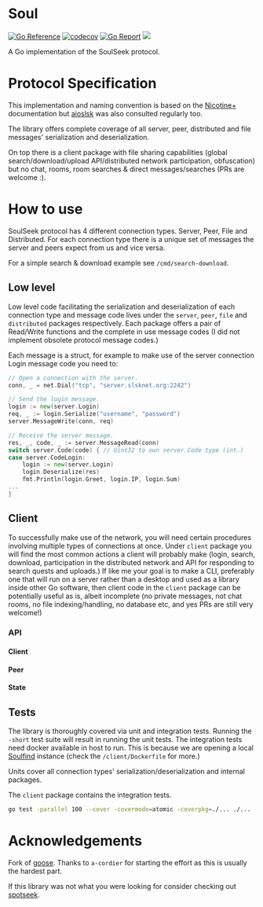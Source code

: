 # Soul

[![Go Reference](https://pkg.go.dev/badge/github.com/bh90210/soul.svg)](https://pkg.go.dev/github.com/bh90210/soul)
[![codecov](https://codecov.io/gh/bh90210/soul/graph/badge.svg?token=1VXJR0HV3C)](https://codecov.io/gh/bh90210/soul)
[![Go Report](https://goreportcard.com/badge/github.com/bh90210/soul)](https://goreportcard.com/report/github.com/bh90210/soul)
![](https://github.com/bh90210/soul/actions/workflows/tests.yaml/badge.svg)

A Go implementation of the SoulSeek protocol.

# Protocol Specification

This implementation and naming convention is based on the [Nicotine+](https://nicotine-plus.github.io/nicotine-plus/doc/SLSKPROTOCOL.html) documentation but [aioslsk](https://aioslsk.readthedocs.io) was also consulted regularly too.

The library offers complete coverage of all server, peer, distributed and file messages' serialization and deserialization.

On top there is a client package with file sharing capabilities (global search/download/upload API/distributed network participation, obfuscation) but no chat, rooms, room searches & direct messages/searches (PRs are welcome :).

# How to use

SoulSeek protocol has 4 different connection types. Server, Peer, File and Distributed. For each connection type there is a unique set of messages the server and peers expect from us and vice versa.

For a simple search & download example see `/cmd/search-download`.

## Low level

Low level code facilitating the serialization and deserialization of each connection type and message code lives under the `server`, `peer`, `file` and `distributed` packages respectively. Each package offers a pair of Read/Write functions and the complete in use message codes (I did not implement obsolete protocol message codes.)

Each message is a struct, for example to make use of the server connection Login message code you need to:
```go
// Open a connection with the server.
conn, _ = net.Dial("tcp", "server.slsknet.org:2242")

// Send the login message.
login := new(server.Login)
req, _ := login.Serialize("username", "password")
server.MessageWrite(conn, req)

// Receive the server message.
res, _, code, _ := server.MessageRead(conn)
switch server.Code(code) { // Uint32 to own server.Code type (int.)
case server.CodeLogin:
	login := new(server.Login)
	login.Deserialize(res)
	fmt.Println(login.Greet, login.IP, login.Sum)
...
}
```

## Client

To successfully make use of the network, you will need certain procedures involving multiple types of connections at once. Under `client` package you will find the most common actions a client will probably make (login, search, download, participation in the distributed network and API for responding to search quests and uploads.) If like me your goal is to make a CLI, preferably one that will run on a server rather than a desktop and used as a library inside other Go software, then client code in the `client` package can be potentially useful as is, albeit incomplete (no private messages, not chat rooms, no file indexing/handling, no database etc, and yes PRs are still very welcome!)

### API

#### Client

#### Peer

#### State

## Tests

The library is thoroughly covered via unit and integration tests. Running the `-short` test suite will result in running the unit tests. The integration tests need docker available in host to run. This is because we are opening a local [Soulfind](https://github.com/soulfind-dev/soulfind) instance (check the `/client/Dockerfile` for more.)

Units cover all connection types' serialization/deserialization and internal packages.

The `client` package contains the integration tests.

```bash
go test -parallel 100 --cover -covermode=atomic -coverpkg=./... ./...
```

# Acknowledgements

Fork of [goose](https://github.com/a-cordier/goose). Thanks to `a-cordier` for starting the effort as this is usually the hardest part.

If this library was not what you were looking for consider checking out [spotseek](https://github.com/boristopalov/spotseek).